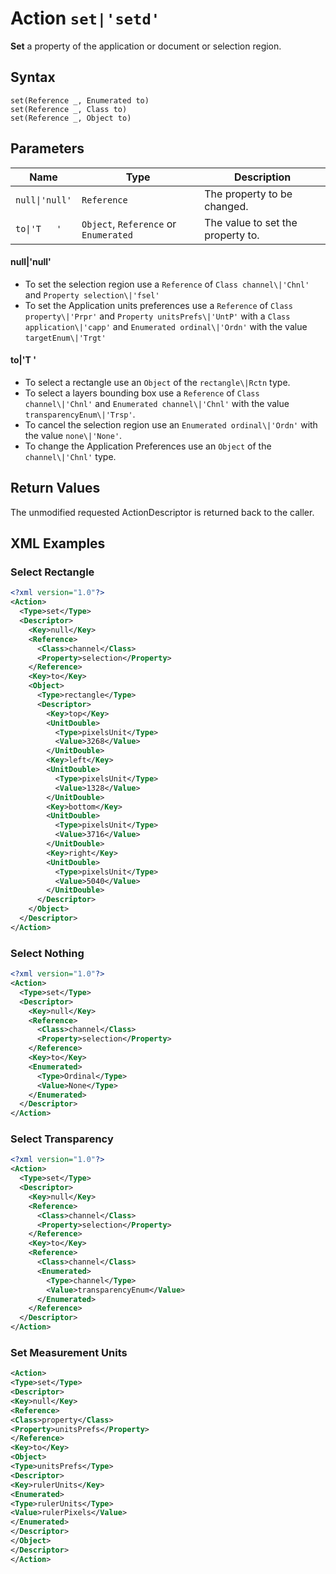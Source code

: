 # Action `set|'setd'`

**Set** a property of the application or document or selection region.
## Syntax

```
set(Reference _, Enumerated to)
set(Reference _, Class to)
set(Reference _, Object to)
```

## Parameters

| Name | Type | Description
| --- | --- | --- |
`null\|'null'` | `Reference` | The property to be changed.
`to\|'T   '` | `Object`, `Reference` or `Enumerated` | The value to set the property to.  

#### null|'null'
* To set the selection region use a `Reference` of `Class channel\|'Chnl'` and `Property selection\|'fsel'`
* To set the Application units preferences use a `Reference` of `Class property\|'Prpr'` and `Property unitsPrefs\|'UntP'` with a `Class application\|'capp'` and `Enumerated ordinal\|'Ordn'` with the value `targetEnum\|'Trgt'`

#### to|'T   '
* To select a rectangle use an `Object` of the `rectangle\|Rctn` type.
* To select a layers bounding box use a `Reference` of `Class channel\|'Chnl'` and `Enumerated channel\|'Chnl'` with the value `transparencyEnum\|'Trsp'`.
* To cancel the selection region use an `Enumerated ordinal\|'Ordn'` with the value `none\|'None'`.
* To change the Application Preferences use an `Object` of the `channel\|'Chnl'` type.



## Return Values

The unmodified requested ActionDescriptor is returned back to the caller.

## XML Examples
### Select Rectangle
```xml
<?xml version="1.0"?>
<Action>
  <Type>set</Type>
  <Descriptor>
    <Key>null</Key>
    <Reference>
      <Class>channel</Class>
      <Property>selection</Property>
    </Reference>
    <Key>to</Key>
    <Object>
      <Type>rectangle</Type>
      <Descriptor>
        <Key>top</Key>
        <UnitDouble>
          <Type>pixelsUnit</Type>
          <Value>3268</Value>
        </UnitDouble>
        <Key>left</Key>
        <UnitDouble>
          <Type>pixelsUnit</Type>
          <Value>1328</Value>
        </UnitDouble>
        <Key>bottom</Key>
        <UnitDouble>
          <Type>pixelsUnit</Type>
          <Value>3716</Value>
        </UnitDouble>
        <Key>right</Key>
        <UnitDouble>
          <Type>pixelsUnit</Type>
          <Value>5040</Value>
        </UnitDouble>
      </Descriptor>
    </Object>
  </Descriptor>
</Action>
```
### Select Nothing
```xml
<?xml version="1.0"?>
<Action>
  <Type>set</Type>
  <Descriptor>
    <Key>null</Key>
    <Reference>
      <Class>channel</Class>
      <Property>selection</Property>
    </Reference>
    <Key>to</Key>
    <Enumerated>
      <Type>Ordinal</Type>
      <Value>None</Type>
    </Enumerated>
  </Descriptor>
</Action>
```
### Select Transparency
```xml
<?xml version="1.0"?>
<Action>
  <Type>set</Type>
  <Descriptor>
    <Key>null</Key>
    <Reference>
      <Class>channel</Class>
      <Property>selection</Property>
    </Reference>
    <Key>to</Key>
    <Reference>
      <Class>channel</Class>
      <Enumerated>
        <Type>channel</Type>
      	<Value>transparencyEnum</Value>
      </Enumerated>
    </Reference>
  </Descriptor>
</Action>
```
### Set Measurement Units
```xml
<Action>
<Type>set</Type>
<Descriptor>
<Key>null</Key>
<Reference>
<Class>property</Class>
<Property>unitsPrefs</Property>
</Reference>
<Key>to</Key>
<Object>
<Type>unitsPrefs</Type>
<Descriptor>
<Key>rulerUnits</Key>
<Enumerated>
<Type>rulerUnits</Type>
<Value>rulerPixels</Value>
</Enumerated>
</Descriptor>
</Object>
</Descriptor>
</Action>
```